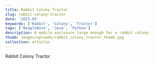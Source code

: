 ```yaml
---
title: Rabbit Colony Tractor
slug: rabbit-colony-tractor
date: '2023.03'
keywords: ['Rabbit', 'Colony', 'Tractor']
tags: ['BeagleBone', 'Java', 'Python']
description: A mobile enclosure large enough for a rabbit colony.
thumb: images/uploads/rabbit_colony_tractor_thumb.jpg
collection: articles
---
```

Rabbit Colony Tractor
